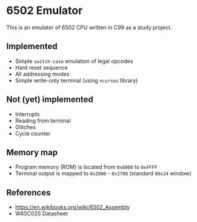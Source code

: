 # 6502 Emulator

This is an emulator of 6502 CPU written in C99 as a study project.

## Implemented

* Simple `switch-case` emulation of legal opcodes
* Hard reset sequence
* All addressing modes
* Simple write-only terminal (using `ncurses` library)

## Not (yet) implemented

* Interrupts
* Reading from terminal
* Glitches
* Cycle counter

## Memory map

* Program memory (ROM) is located from `0x8000` to `0xFFFF`
* Terminal output is mapped to `0x2000` - `0x2780` (standard `80x24` window)

## References

* https://en.wikibooks.org/wiki/6502_Assembly
* W65C02S Datasheet